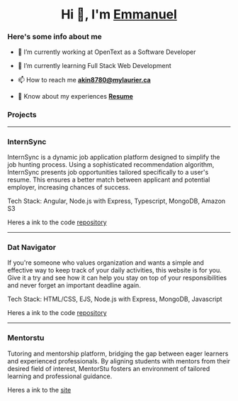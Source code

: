 <h1 align="center">Hi 👋, I'm <a href="https://emanakin.github.io/CSS-Website/" target="blank">Emmanuel</a></h1>

<h3>Here's some info about me</h3>

- 🔭 I’m currently working at OpenText as a Software Developer

- 🌱 I’m currently learning Full Stack Web Development

- 📫 How to reach me **akin8780@mylaurier.ca**
  
- 📄 Know about my experiences **<a href="https://pdfhost.io/v/ZSC.ne3Us_COOP_Resume_Summer_2023" target="blank">Resume</a>**

<h3>Projects</h3>
<hr>
<h3>InternSync</h3>
<p>
   InternSync is a dynamic job application platform designed to simplify the job hunting process. Using a sophisticated recommendation algorithm, InternSync presents job opportunities tailored specifically to a     user's resume. This ensures a better match between applicant and potential employer, increasing chances of success.
   
  Tech Stack: Angular, Node.js with Express, Typescript, MongoDB, Amazon S3
  
  Heres a ink to the code <a href="https://github.com/emanakin/InternSync">repository</a>
</p>
<hr>
<h3>Dat Navigator</h3>
<p>
  If you're someone who values organization and wants a simple and effective way to keep track of your daily activities, this website is for you. Give it a try and see how it can help you stay on top of your    
  responsibilities and never forget an important deadline again.
  
  Tech Stack: HTML/CSS, EJS, Node.js with Express, MongoDB, Javascript
  
  Heres a ink to the code <a href="https://github.com/emanakin/Blog-Website">repository</a>
</p>
<hr>
<h3>Mentorstu</h3>
<p>
  Tutoring and mentorship platform, bridging the gap between eager learners and experienced professionals. By aligning students with mentors from their desired field of interest, MentorStu fosters an
  environment of tailored learning and professional guidance. 
  
  Heres a ink to the <a href="https://mentorstu.webflow.io/">site</a>
</p>
